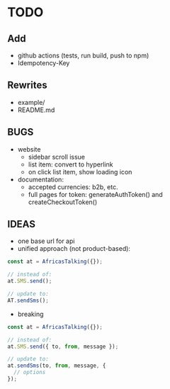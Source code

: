 # TODO

## Add

- github actions (tests, run build, push to npm)
- Idempotency-Key

## Rewrites

- example/
- README.md

## BUGS

- website
  - sidebar scroll issue
  - list item: convert to hyperlink
  - on click list item, show loading icon
- documentation:
  - accepted currencies: b2b, etc.
  - full pages for token: generateAuthToken() and createCheckoutToken()

## IDEAS

- one base url for api
- unified approach (not product-based):

```js
const at = AfricasTalking({});

// instead of:
at.SMS.send();

// update to:
AT.sendSms();
```

- breaking

```js
const at = AfricasTalking({});

// instead of:
at.SMS.send({ to, from, message });

// update to:
at.sendSms(to, from, message, {
  // options
});
```
